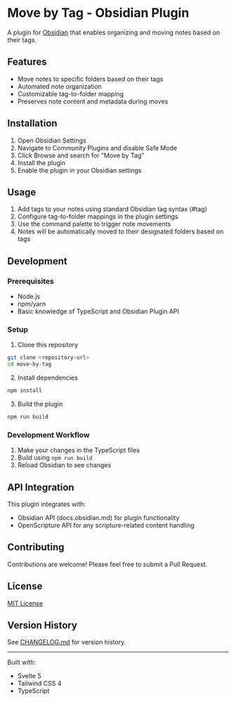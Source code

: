 # Move by Tag - Obsidian Plugin

A plugin for [Obsidian](https://obsidian.md) that enables organizing and moving notes based on their tags.

## Features

- Move notes to specific folders based on their tags
- Automated note organization
- Customizable tag-to-folder mapping
- Preserves note content and metadata during moves

## Installation

1. Open Obsidian Settings
2. Navigate to Community Plugins and disable Safe Mode
3. Click Browse and search for "Move by Tag"
4. Install the plugin
5. Enable the plugin in your Obsidian settings

## Usage

1. Add tags to your notes using standard Obsidian tag syntax (#tag)
2. Configure tag-to-folder mappings in the plugin settings
3. Use the command palette to trigger note movements
4. Notes will be automatically moved to their designated folders based on tags

## Development

### Prerequisites

- Node.js
- npm/yarn
- Basic knowledge of TypeScript and Obsidian Plugin API

### Setup

1. Clone this repository
```bash
git clone <repository-url>
cd move-by-tag
```

2. Install dependencies
```bash
npm install
```

3. Build the plugin
```bash
npm run build
```

### Development Workflow

1. Make your changes in the TypeScript files
2. Build using `npm run build`
3. Reload Obsidian to see changes

## API Integration

This plugin integrates with:
- Obsidian API (docs.obsidian.md) for plugin functionality
- OpenScripture API for any scripture-related content handling

## Contributing

Contributions are welcome! Please feel free to submit a Pull Request.

## License

[MIT License](LICENSE)

## Version History

See [CHANGELOG.md](CHANGELOG.md) for version history.

---
Built with:
- Svelte 5
- Tailwind CSS 4
- TypeScript
